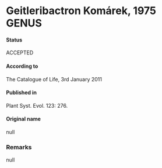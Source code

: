 # Geitleribactron Komárek, 1975 GENUS

#### Status
ACCEPTED

#### According to
The Catalogue of Life, 3rd January 2011

#### Published in
Plant Syst. Evol. 123: 276.

#### Original name
null

### Remarks
null